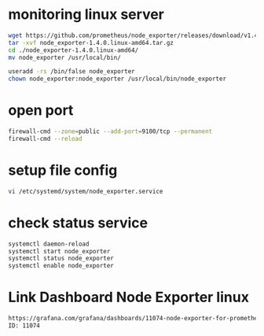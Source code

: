 # monitoring linux server
```bash
wget https://github.com/prometheus/node_exporter/releases/download/v1.4.0/node_exporter-1.4.0.linux-amd64.tar.gz
tar -xvf node_exporter-1.4.0.linux-amd64.tar.gz
cd ./node_exporter-1.4.0.linux-amd64/
mv node_exporter /usr/local/bin/

useradd -rs /bin/false node_exporter
chown node_exporter:node_exporter /usr/local/bin/node_exporter
```
# open port
```bash
firewall-cmd --zone=public --add-port=9100/tcp --permanent
firewall-cmd --reload
```
# setup file config
```bash
vi /etc/systemd/system/node_exporter.service
```
# check status service
```bash
systemctl daemon-reload
systemctl start node_exporter
systemctl status node_exporter
systemctl enable node_exporter
```
# Link Dashboard Node Exporter linux
```bash
https://grafana.com/grafana/dashboards/11074-node-exporter-for-prometheus-dashboard-en-v20201010/
ID: 11074
```